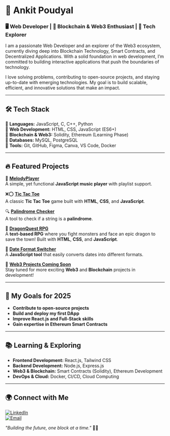 # 🚀 Ankit Poudyal  

### 🖥️ Web Developer | 🔗 Blockchain & Web3 Enthusiast | 🚀 Tech Explorer  

I am a passionate Web Developer and an explorer of the Web3 ecosystem, currently diving deep into Blockchain Technology, Smart Contracts, and Decentralized Applications. With a solid foundation in web development, I’m committed to building interactive applications that push the boundaries of technology.

I love solving problems, contributing to open-source projects, and staying up-to-date with emerging technologies. My goal is to build scalable, efficient, and innovative solutions that make an impact.

---

## 🛠 Tech Stack  

🔹 **Languages:** JavaScript, C, C++, Python  
🔹 **Web Development:** HTML, CSS, JavaScript (ES6+)  
🔹 **Blockchain & Web3:** Solidity, Ethereum (Learning Phase)  
🔹 **Databases:** MySQL, PostgreSQL  
🔹 **Tools:** Git, GitHub, Figma, Canva, VS Code, Docker  

---

## 🔥 Featured Projects  

🎵 **[MelodyPlayer](https://github.com/ANKIT-stack-glitch/MelodyPlayer)**  
A simple, yet functional **JavaScript music player** with playlist support.  

❌⭕ **[Tic Tac Toe](https://github.com/ANKIT-stack-glitch/TicTacToe-Game-JS)**  
A classic **Tic Tac Toe** game built with **HTML**, **CSS**, and **JavaScript**.  

🔍 **[Palindrome Checker](https://github.com/ANKIT-stack-glitch/palindrome-detector)**  
A tool to check if a string is a **palindrome**.  

🐉 **[DragonQuest RPG](https://github.com/ANKIT-stack-glitch/DragonQuest-RPG)**  
A **text-based RPG** where you fight monsters and face an epic dragon to save the town! Built with **HTML**, **CSS**, and **JavaScript**.  

📆 **[Date Format Switcher](https://ankit-stack-glitch.github.io/date-format-switcher/)**  
A **JavaScript tool** that easily converts dates into different formats.  

🚀 **[Web3 Projects Coming Soon](https://github.com/ANKIT-stack-glitch)**  
Stay tuned for more exciting **Web3** and **Blockchain** projects in development!  



---

## 🚀 My Goals for 2025

- **Contribute to open-source projects**  
- **Build and deploy my first DApp**  
- **Improve React.js and Full-Stack skills**  
- **Gain expertise in Ethereum Smart Contracts**  


---
## 📚 Learning & Exploring  

- **Frontend Development:** React.js, Tailwind CSS  
- **Backend Development:** Node.js, Express.js  
- **Web3 & Blockchain:** Smart Contracts (Solidity), Ethereum Development  
- **DevOps & Cloud:** Docker, CI/CD, Cloud Computing  

---

## 🌍 Connect with Me  

[![LinkedIn](https://img.shields.io/badge/LinkedIn-%230077B5.svg?logo=linkedin&logoColor=white)](https://linkedin.com/in/ankitpoudyal)  
[![Email](https://img.shields.io/badge/Email-D14836?logo=gmail&logoColor=white)](mailto:poudyalankit25@gmail.com)  

_"Building the future, one block at a time."_ 🔗🚀  

